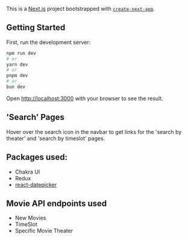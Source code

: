 This is a [Next.js](https://nextjs.org/) project bootstrapped with [`create-next-app`](https://github.com/vercel/next.js/tree/canary/packages/create-next-app).

## Getting Started

First, run the development server:

```bash
npm run dev
# or
yarn dev
# or
pnpm dev
# or
bun dev
```

Open [http://localhost:3000](http://localhost:3000) with your browser to see the result.

## 'Search' Pages

Hover over the search icon in the navbar to get links for the 'search by theater' and 'search by timeslot' pages.

## Packages used:

* Chakra UI
* Redux
* [react-datepicker](https://www.npmjs.com/package/react-datepicker)

## Movie API endpoints used

* New Movies
* TimeSlot
* Specific Movie Theater